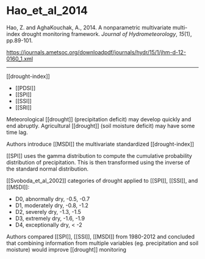 # Hao_et_al_2014

Hao, Z. and AghaKouchak, A., 2014. A nonparametric multivariate multi-index drought monitoring framework. _Journal of Hydrometeorology_, _15_(1), pp.89-101.

https://journals.ametsoc.org/downloadpdf/journals/hydr/15/1/jhm-d-12-0160_1.xml

---

[[drought-index]]

- [[PDSI]]
- [[SPI]]
- [[SSI]]
- [[SRI]]

Meteorological [[drought]] (precipitation deficit) may develop quickly and end abruptly. Agricultural [[drought]] (soil moisture deficit) may have some time lag. 

Authors introduce [[MSDI]] the multivariate standardized [[drought-index]]

[[SPI]] uses the gamma distribution to compute the cumulative probability distribution of precipitation. This is then transformed using the inverse of the standard normal distribution. 

[[Svoboda_et_al_2002]] categories of drought applied to [[SPI]], [[SSI]], and [[MSDI]]:

- D0, abnormally dry, -0.5, -0.7
- D1, moderately dry, -0.8, -1.2
- D2, severely dry, -1.3, -1.5
- D3, extremely dry, -1.6, -1.9
- D4, exceptionally dry, < -2


Authors compared [[SPI]], [[SSI]], [[MSDI]] from 1980-2012 and concluded that combining information from multiple variables (eg. precipitation and soil moisture) would improve [[drought]] monitoring